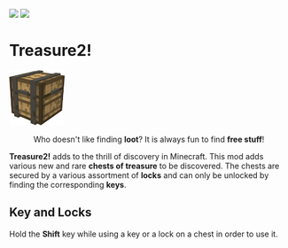[![](https://img.shields.io/discord/596352475204943873.svg?style=for-the-badge&logo=discord)](https://discord.gg/CpWXamx)
[![](https://img.shields.io/github/issues/gottsch/gottsch-minecraft-Treasure.svg?style=for-the-badge&logo=github)](https://github.com/gottsch/gottsch-minecraft-Treasure/issues)</br>

# Treasure2! 

![](./Treasure2-1.12.2/src/resources/treasure2-github-logo.png)


<p align="center">  
  Who doesn't like finding <b>loot</b>?  It is always fun to find <b>free stuff</b>!
</p>

<b>Treasure2!</b> adds to the thrill of discovery in Minecraft. This mod adds various new and rare <b>chests of treasure</b> to be discovered. The chests are secured by a various assortment of <b>locks</b> and can only be unlocked by finding the corresponding <b>keys</b>.

## Key and Locks
Hold the **Shift** key while using a key or a lock on a chest in order to use it.
